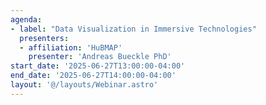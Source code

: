 ```yaml
---
agenda:
- label: "Data Visualization in Immersive Technologies"
  presenters:
  - affiliation: 'HuBMAP'
    presenter: 'Andreas Bueckle PhD'
start_date: '2025-06-27T13:00:00-04:00'
end_date: '2025-06-27T14:00:00-04:00'
layout: '@/layouts/Webinar.astro'
---
```

